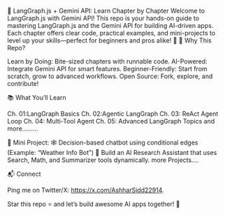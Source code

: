 🚀 LangGraph.js + Gemini API: Learn Chapter by Chapter
Welcome to LangGraph.js with Gemini API! This repo is your hands-on guide to mastering LangGraph.js and the Gemini API for building AI-driven apps. Each chapter offers clear code, practical examples, and mini-projects to level up your skills—perfect for beginners and pros alike! 🎉
🌟 Why This Repo?

Learn by Doing: Bite-sized chapters with runnable code.
AI-Powered: Integrate Gemini API for smart features.
Beginner-Friendly: Start from scratch, grow to advanced workflows.
Open Source: Fork, explore, and contribute!

📚 What You’ll Learn

Ch. 01:LangGraph Basics
Ch. 02:Agentic LangGraph
Ch. 03: ReAct Agent Loop
Ch. 04: Multi-Tool Agent
Ch. 05: Advanced LangGraph Topics 
and more.........

🧪 Mini Project:
🕸️ Decision-based chatbot using conditional edges (Example: “Weather Info Bot”)
🧠 Build an AI Research Assistant that uses Search, Math, and Summarizer tools dynamically.
more Projects....

📬 Connect


Ping me on Twitter/X: https://x.com/AshharSidd22914.

Star this repo ⭐ and let’s build awesome AI apps together! 🚀
